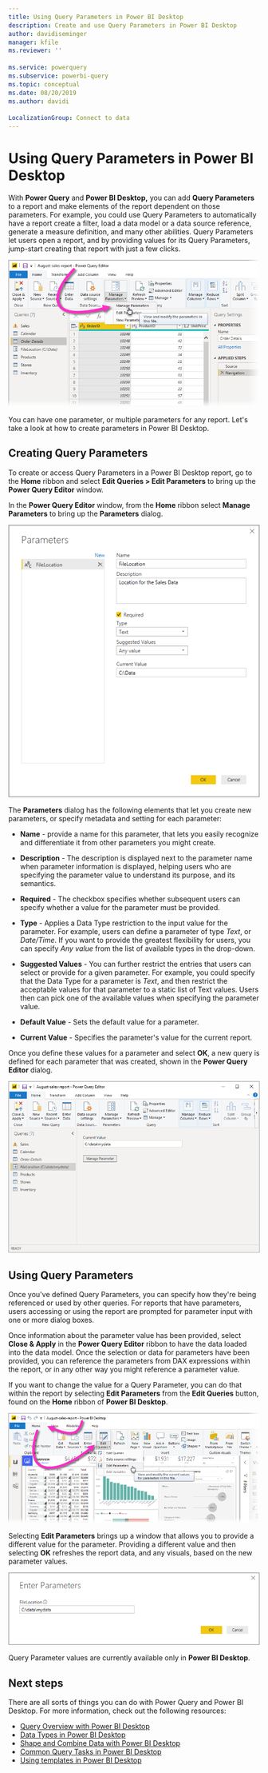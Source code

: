 ```yaml
---
title: Using Query Parameters in Power BI Desktop
description: Create and use Query Parameters in Power BI Desktop
author: davidiseminger
manager: kfile
ms.reviewer: ''

ms.service: powerquery
ms.subservice: powerbi-query
ms.topic: conceptual
ms.date: 08/20/2019
ms.author: davidi

LocalizationGroup: Connect to data
---
```

# Using Query Parameters in Power BI Desktop

With **Power Query** and **Power BI Desktop,** you can add **Query Parameters** to a report and make elements of the report dependent on those parameters. For example, you could use Query Parameters to automatically have a report create a filter, load a data model or a data source reference, generate a measure definition, and many other abilities. Query Parameters let users open a report, and by providing values for its Query Parameters, jump-start creating that report with just a few clicks. 

![Manage query parameters](media/power-query-query-parameters/query-parameters-01.png)

You can have one parameter, or multiple parameters for any report. Let's take a look at how to create parameters in Power BI Desktop.

## Creating Query Parameters

To create or access Query Parameters in a Power BI Desktop report, go to the **Home** ribbon and select **Edit Queries > Edit Parameters** to bring up the **Power Query Editor** window.

In the **Power Query Editor** window, from the **Home** ribbon select **Manage Parameters** to bring up the **Parameters** dialog.

![Query Parameters dialog](media/power-query-query-parameters/query-parameters-02.png)

The **Parameters** dialog has the following elements that let you create new parameters, or specify metadata and setting for each parameter:

* **Name** - provide a name for this parameter, that lets you easily recognize and differentiate it from other parameters you might create.

* **Description** - The description is displayed next to the parameter name when parameter information is displayed, helping users who are specifying the parameter value to understand its purpose, and its semantics.

* **Required** - The checkbox specifies whether subsequent users can specify whether a value for the parameter must be provided.

* **Type** - Applies a Data Type restriction to the input value for the parameter. For example, users can define a parameter of type *Text*, or *Date/Time*. If you want to provide the greatest flexibility for users, you can specify *Any value* from the list of available types in the drop-down.

* **Suggested Values** - You can further restrict the entries that users can select or provide for a given parameter. For example, you could specify that the Data Type for a parameter is *Text*, and then restrict the acceptable values for that parameter to a static list of Text values. Users then can pick one of the available values when specifying the parameter value.
* **Default Value** - Sets the default value for a parameter.

* **Current Value** - Specifies the parameter's value for the current report.

Once you define these values for a parameter and select **OK**, a new query is defined for each parameter that was created, shown in the **Power Query Editor** dialog.

![Parameter in the Query Editor](media/power-query-query-parameters/query-parameters-03.png)

## Using Query Parameters

Once you've defined Query Parameters, you can specify how they're being referenced or used by other queries. For reports that have parameters, users accessing or using the report are prompted for parameter input with one or more dialog boxes. 

Once information about the parameter value has been provided, select **Close & Apply** in the **Power Query Editor** ribbon to have the data loaded into the data model. Once the selection or data for parameters have been provided, you can reference the parameters from DAX expressions within the report, or in any other way you might reference a parameter value. 

If you want to change the value for a Query Parameter, you can do that within the report by selecting **Edit Parameters** from the **Edit Queries** button, found on the **Home** ribbon of **Power BI Desktop**.

![Parameter in the Query Editor](media/power-query-query-parameters/query-parameters-05.png)

Selecting **Edit Parameters** brings up a window that allows you to provide a different value for the parameter. Providing a different value and then selecting **OK** refreshes the report data, and any visuals, based on the new parameter values. 

![Change Query Parameter values](media/power-query-query-parameters/query-parameters-06.png)

Query Parameter values are currently available only in **Power BI Desktop**.

## Next steps
There are all sorts of things you can do with Power Query and Power BI Desktop. For more information, check out the following resources:

* [Query Overview with Power BI Desktop](https://docs.microsoft.com/power-bi/desktop-query-overview)
* [Data Types in Power BI Desktop](https://docs.microsoft.com/power-bi/desktop-data-types)
* [Shape and Combine Data with Power BI Desktop](https://docs.microsoft.com/power-bi/desktop-shape-and-combine-data)
* [Common Query Tasks in Power BI Desktop](https://docs.microsoft.com/power-bi/desktop-common-query-tasks)    
* [Using templates in Power BI Desktop](https://docs.microsoft.com/power-bi/desktop-templates)
